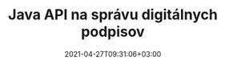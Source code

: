 ---
############################# Static ############################
layout: "product"
date: 2021-04-27T09:31:06+03:00
draft: false

product: "Signature"
product_tag: "signature"
platform: "Java"
platform_tag: "java"

############################# Head ############################
head_title: "Java Digital Signature API, pridanie elektronického podpisu do obrázka PDF Word Excel"
head_description: "Java digitálny podpis API. Knižnica elektronických podpisov na digitálne podpisovanie PDF, Microsoft Word, Excel, prezentácií PowerPoint a formátov obrázkových dokumentov."

############################# Header ############################
title: "Java API na správu digitálnych podpisov"
description: "Spravujte elektronický podpis obrázkov, QR-kódov, čiarových kódov, metadát, textov a typov pečiatok v aplikáciách Java na podpisovanie obrázkov a formátov súborov digitálnych dokumentov."
button:
    enable: true

############################# SubMenu ############################
submenu:
    enable: true
    
    left:
        img_alt: "GroupDocs.Signature for Java"
        image: "https://www.groupdocs.cloud/templates/groupdocs/images/product-logos/groupdocs-signature-java.png"
        product: "GroupDocs.Signature"
        platform: "Java"

    middle:
        button:
            # button loop
            - link: "#overview"
              text: "Prehľad"

            # button loop
            - link: "#features"
              text: "Vlastnosti"

            # button loop
            - link: "#support"
              text: "podpora"

            # button loop
            - link: "https://products.groupdocs.app/signature"
              text: "Živá ukážka"

            # button loop
            - link: "https://purchase.groupdocs.com/pricing/signature/java"
              text: "Stanovenie cien"

    right:
        link_download: "https://downloads.groupdocs.com/signature"
        link_learn: "https://docs.groupdocs.com/signature/java/"
        link_buy: "https://purchase.groupdocs.com"

############################# Overview ############################
overview:
    enable: true
    content: |
      GroupDocs.Signature for Java API vám pomáha vyvíjať Java aplikácie s funkciou elektronického podpisu na podpisovanie digitálnych dokumentov podporovaných formátov bez inštalácie akéhokoľvek externého softvéru. Podporuje manipuláciu a správu rôznych typov elektronických podpisov, ako sú obrázok, čiarový kód, QR kód, pečiatka, text, optické a metadáta. Všetky vaše elektronické obchodné dokumenty, ako sú Microsoft Office Word, prezentácie v PowerPointe, excelové tabuľky, obrázky a súbory PDF, možno digitálne podpísať prispôsobením vlastností podpisu, napr. tieň, rozmery, zarovnanie a ďalšie podľa vašich požiadaviek. Knižnica digitálnych podpisov je jednoduchá a nenáročná, pozostáva z jedného súboru DLL, ktorý možno ľahko integrovať do novej alebo existujúcej aplikácie Java.  

      Prostredníctvom GroupDocs.Signature for Java API môžete načítať všetky registrované certifikáty zo systému alebo vyhľadať existujúce podpisy pomocou jednoduchého a pokročilého vyhľadávania. Možnosti práce s dokumentmi chránenými heslom, špecifikácia bežných vlastností podpisu (veľkosť textu, nepriehľadnosť, otočenie, overenie, vlastnosti písma, farebné možnosti, číslo strany, šírka, hore, vľavo atď.) a podpora implementácie rôznych typov elektronického podpisu z neho robia spoľahlivý Riešenie správy elektronických podpisov pre digitálne dokumenty.  

      GroupDocs.Signature for Java je kompatibilný so všetkými verziami Java a podporuje populárne operačné systémy (Windows, Linux, MacOS), ktoré sú schopné spúšťať Java runtime
    tabs:
      enable: true
      
      ## TAB ONE ##
      tab_one:
        description: |
          Toto je prehľad funkcií GroupDocs.Signature pre Java:
      
        right:
          enable: true
          icon: "fab fa-html5"
          title: "Typy podpisov"
          content: |
            * Textový podpis
            * Obrazový podpis
            * Digitálne podpisy
            * Podpis QR kódu
            * Podpis čiarového kódu
            * Pečiatka Podpis
            * Pole formulára Podpis
      
      ## TAB TWO ##
      tab_two:
        description: |
          Rozhranie Java pre elektronické podpisovanie podporuje [formáty súborov dokumentov] (https://docs.groupdocs.com/signature/java/supported-document-formats/), ako je uvedené nižšie.

        left:
          enable: true
          table:
            # table loop
            - title: "Microsoft Office"
              content: |
                * **Word:** DOC, DOCX, DOCM, DOT, DOTX, DOTM, RTF, TXT
                * **Excel:** XLS, XLSX, XLSM, XLSB, XLTM, XLT, XLTM, XLTX, XLAM, SXC, SpreadsheetML
                * **PowerPoint:** PPT, PPTX, PPS, PPSX, PPSM, POT, POTM, POTX, PPTM

        right:
          enable: true
          table:
            # table loop
            - title: "Images & Other Formats"
              content: |
                * **snímky**: JPG, BMP, PNG, TIFF, GIF, DCM, WEBP
                * **OpenDocument**: ODT, OTT, OTS, ODS, ODP, OTP, ODG
                * **Jpeg2000**: JP2, JPF, JPX, J2K, J2C, JPM
                * **Metasúbory**: EMF, WMF, CMX
                * **Prenosný**: PDF
                * **Škálovateľná vektorová grafika**: CDR, SVG
                * **Adobe Photoshop**: PSD
                * **Iní**: DJVU

      ## TAB THREE ##
      tab_three:
        description: |
          GroupDocs.Signature for Java podporuje nasledujúce operačné systémy, rámce a správcov balíkov:
        
        left:
          enable: true
          table:
            # table loop
            - icon: "fab fa-windows"
              title: "Operačné systémy"
              content: |
                * Microsoft Windows Desktop
                * Microsoft Windows Server
                * Linux
                * MacOS

            # table loop
            - icon: "fas fa-code"
              title: "Podporované rámce"
              content: |
                * Java 7 (1.7) and above

        right:
          enable: true
          table:
            # table loop
            - icon: "fas fa-cogs"
              title: "Vývojové prostredia"
              content: |
                * NetBeans
                * IntelliJ IDEA
                * Eclipse
            # table loop
            - icon: "fas fa-tools"
              title: "Nástroj Build Automation Tool"
              content: |
                * Maven

############################# Features ############################
features:
    enable: true
    title: "GroupDocs.Signature for Java Features"

    feature:
      # feature loop
      - icon: "fas fa-copy"
        content: "Vytvárať, čítať, upravovať, skrývať a odstraňovať elektronické podpisy z podporovaných formátov dokumentov"

      # feature loop
      - icon: "fas fa-eye"
        content: "Prístup k podpísanému dokumentu z prúdu, relatívnej cesty alebo absolútnej cesty"

      # feature loop
      - icon: "fas fa-bolt"
        content: "Použite textový podpis na dokumenty, tabuľky, prezentácie, obrázky a súbory PDF"
      
      # feature loop
      - icon: "fas fa-file-powerpoint"
        content: "Pridajte textový podpis ako anotáciu, nálepku, obrázok do súborov PDF a tiež konfigurujte štýl a farbu"

      # feature loop
      - icon: "fas fa-code"
        content: "Podpíšte dokument PDF, obrazový súbor a získajte výstup v inom formáte súboru"

      # feature loop
      - icon: "fas fa-cloud"
        content: "Digitálne podpisujte obrázky s textovým podpisom ako vodoznak a pridajte priehľadnosť, otočenie k elektronickému podpisu"

      # feature loop
      - icon: "fas fa-remove-format"
        content: "Vyhľadávajte certifikáty a podpisujte dokumenty Microsoft Word, Excel a PDF pomocou digitálnych certifikátov"

      # feature loop
      - icon: "fas fa-comment-slash"
        content: "Podpíšte formáty dokumentov na spracovanie textu pomocou natívnych textových vodoznakov"

      # feature loop
      - icon: "fas fa-location-arrow"
        content: "Použite QR-Code, čiarový kód na podpisovanie Word, Slide, Cell, PDF a obrázkových súborov"

      # feature loop
      - icon: "fas fa-border-all"
        content: "Nakonfigurujte a použite podpisy pečiatok na zabezpečené podporované formáty súborov"

      # feature loop
      - icon: "fas fa-wrench"
        content: "Nastavenie a priradenie obrázkových podpisov k dokumentom, tabuľkám, prezentáciám, obrázkom a súborom PDF"

      # feature loop
      - icon: "fas fa-columns"
        content: "Nakonfigurujte vlastnosti podpisu, napr. vzhľad a dojem, okraje, zarovnanie atď."

      # feature loop
      - icon: "fas fa-file-word"
        content: "Použite digitálny podpis na dokument chránený heslom"

      # feature loop
      - icon: "fas fa-envelope"
        content: "Vykonajte overenie textu dokumentov PDF pomocou nástroja Signature Handler"

      # feature loop
      - icon: "fas fa-print"
        content: "Digitálne overenie dokumentov Word, Cell, PDF pomocou kontajnerov certifikátov .CER a .PFX"

      # feature loop
      - icon: "fas fa-file-archive"
        content: "Zadajte rôzne typy merných jednotiek (napr. milimetre, pixely atď.) pre textové podpisy PDF"

      # feature loop
      - icon: "fas fa-lock"
        content: "Získajte informácie o dokumente prostredníctvom súboru alebo adresy URL – pridajte podpisy polí formulára do dokumentov PDF"

      # feature loop
      - icon: "fas fa-file-code"
        content: "Pridajte do QR kódu vlastný dátový objekt, vložený VCard, e-mail, EPC, MeCard alebo objekt udalosti"
      
      # feature loop
      - icon: "fas fa-fill-drip"
        content: "Použiť rôzne štýly štetca na podpisy, napr. štetec s prechodom, radiálnym, plným a textúrou"

      # feature loop
      - icon: "fas fa-file-excel"
        content: "Podpísať dokument umiestnený na FTP alebo Azure Cloud Storage"

      # feature loop
      - icon: "fas fa-heading"
        content: "Nastavte zarovnanie textu v rámci tvarov pre dokumenty, snímky, obrázky a súbory PDF"

      # feature loop
      - icon: "fas fa-project-diagram"
        content: "Vyhľadávajte, overujte a digitálne podpisujte prezentačné dokumenty programu PowerPoint"

      # feature loop
      - icon: "fas fa-cube"
        content: "Umiestnite podpis pomocou pixelov v dokumentoch bunky a umiestnenie textu pre podpisy pečiatky"

      # feature loop
      - icon: "fab fa-uncharted"
        content: "Implementujte podpis obdĺžnikovej pečiatky so zaoblenými rohmi"

       # feature loop
      - icon: "fab fa-uncharted"
        content: "Rozšírte podpisy čiarových kódov a QR kódov o obsah obrazových údajov"

       # feature loop
      - icon: "fab fa-uncharted"
        content: "Pridajte šifrované podpisy metadát pri práci s možnosťami podpisovania a vyhľadávania"

       # feature loop
      - icon: "fab fa-uncharted"
        content: "Vložte vlastné objekty do metadátových podpisov v rámci Wordu, Excelu a prezentácií"

    more_feature:
      # more_feature_loop
      - title: "Jednoduchá konfigurácia a aplikácia elektronických podpisov"
        content: |
          GroupDocs.Signature for Java API umožňuje konfigurovať a pridávať elektronické podpisy do podporovaných formátov dokumentov. Nasleduje príklad kódu, ktorý ukazuje, aké jednoduché je použiť textový podpis na súbor PDF:

          ```java
          Signature signature = new Signature("sample.pdf");

          TextSignOptions options = new TextSignOptions("John Smith");
          // nastaviť pozíciu podpisu
          options.setLeft(100);
          options.setTop(100);
          
          // nastaviť obdĺžnik podpisu
          options.setWidth(100);
          options.setHeight(30);

          // nastaviť farbu textu a písmo
          options.setForeColor(Color.RED);
          SignatureFont signatureFont = new SignatureFont();
          signatureFont.setSize(12);
          signatureFont.setFamilyName("Comic Sans MS");
          options.setFont(signatureFont);
          options.setSignatureImplementation(TextSignatureImplementation.Sticker)

          // podpísať dokument do spisu
          signature.sign("sample_signed.pdf", options);
          ```

      # more_feature_loop
      - title: "Podporované typy kódovania čiarových kódov pre elektronický podpis"
        content: |
          Pomocou GroupDocs.Signature for Java API môžete použiť podpisy čiarových kódov a QR kódov na podporované formáty súborov. GroupDocs.Signature for Java podporuje širokú škálu typov kódovania čiarových kódov, aby vyhovovali väčšine požiadaviek. Medzi podporované typy kódovania čiarových kódov patria, Code 11, Code 128, Code 16K/32, Databar codes, GS1 Codeblock, ISBN, ISMN, ISSN, ITF16, Pdf147, EAN8, EAN13, EAN14, UPCA, UPCE, ITF14, Code39 Standard a Kód 39 Rozšírený.

          Podobne GroupDocs.Signature for Java API vám umožňuje používať typy QR kódov, ako sú QR, Aztec a Data Matrix. Medzi podporované typy kódovania QR-Code patria Aztec, DataMatrix, GS1 DataMatrix a GS1 QR.

      # more_feature_loop
      - title: "Vyhľadajte podpisy a certifikáty"
        content: |
          Prostredníctvom GroupDocs.Signature for Java API môžete vyhľadávať podpisy QR-Code a čiarových kódov v akomkoľvek dokumente, prezentácii, tabuľke, obrázku, ako aj súbore PDF a získať výsledok vyhľadávania. Môžete tiež vyhľadávať vlastné dátové objekty v dokumentoch podpísaných podpisom QR-Code, ako aj v štandardných VCard a e-mailových objektoch v dokumentoch podpísaných QR-kódom. Podporované je aj overovanie zašifrovaného textu podpisov QR-Code, ako aj vyhľadávanie podpisu metadát v dokumentoch PDF. Použite dodatočné kritériá vyhľadávania pre digitálne podpisy dokumentov Words & Cells.  

          Možnosť vyhľadávania je k dispozícii aj pre podpis metadát pre dokumenty Word, snímky a tabuľky, zatiaľ čo vyhľadávanie v poli formulára je dostupné pre dokumenty PDF.

      # more_feature_loop
      - title: "Nakonfigurujte vlastnosti elektronického podpisu"
        content: |
          Na vylepšenie UX koncových používateľov GroupDocs.Signature for Java API poskytuje množstvo vlastností, ktoré sa dajú veľmi jednoducho nakonfigurovať. Môžete nastaviť možnosti písma a farieb (Farba pozadia, Farba popredia, Tučné, Kurzíva, Podčiarknutie, Rodina písma, Veľkosť písma atď.), Možnosti pozadia a orámovania (Farba pozadia, Priehľadnosť pozadia, Farba orámovania, Štýl pomlčky orámovania, Hrúbka orámovania, Priehľadnosť okrajov atď.), Okraje podpisu (vľavo, Hore, Šírka, Výška, Výplň atď.) a Nastavenie oblasti podpisu a zarovnania podpisu (horizontálne zarovnanie, zvislé zarovnanie atď.).

############################# Support ############################
support:
    enable: true

############################# Solutions ############################
solutions:
    enable: true
    title: "GroupDocs.Signature ponúka rozhrania API na prezeranie dokumentov pre ďalšie populárne vývojové prostredia"

    solution:
        # solution loop
        - img_alt: "GroupDocs.Signature for .NET"
          image: "https://www.groupdocs.cloud/templates/groupdocs/images/product-logos/groupdocs-signature-net.png"
          product: "GroupDocs.Signature"
          platform: ".NET"
          link: "/signature/net/"

############################# Back to top ###############################
back_to_top:
  enable: true
---